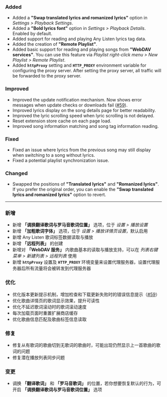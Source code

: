 ### Added

- Added a **"Swap translated lyrics and romanized lyrics"** option in _Settings > Playback Settings_.
- Added a **"Bold lyrics font"** option in _Settings > Playback Details_. Enabled by default.
- Added support for reading and playing Any Listen lyrics tag data.
- Added the creation of **"Remote Playlist"**.
- Added basic support for reading and playing songs from **"WebDAV services"**. You can use this feature via _Playlist right-click menu > New Playlist > Remote Playlist_.
- Added **`httpProxy`** setting and **`HTTP_PROXY`** environment variable for configuring the proxy server. After setting the proxy server, all traffic will be forwarded to the proxy server.

### Improved

- Improved the update notification mechanism. Now shows error messages when update checks or downloads fail ([#59](https://github.com/any-listen/any-listen/issues/59)).
- Improved lyrics display on the song details page for better readability.
- Improved the lyric scrolling speed when lyric scrolling is not delayed.
- Reset extension store cache on each page load.
- Improved song information matching and song tag information reading.

### Fixed

- Fixed an issue where lyrics from the previous song may still display when switching to a song without lyrics.
- Fixed a potential playlist synchronization issue.

### Changed

- Swapped the positions of **"Translated lyrics"** and **"Romanized lyrics"**. If you prefer the original order, you can enable the **"Swap translated lyrics and romanized lyrics"** option to revert.

---

### 新增

- 新增 **「调换翻译歌词与罗马音歌词位置」** 选项，位于 _设置 > 播放设置_
- 新增 **「加粗歌词字体」** 选项，位于 _设置 > 播放详情页设置_，默认启用
- 新增 Any Listen 歌词标签数据读取与播放
- 新增 **「远程列表」** 的创建
- 新增对 **「WebDAV 服务」** 内歌曲基本的读取与播放支持，可以在 _列表右键菜单 > 新建列表 > 远程列表_ 使用
- 新增 **`httpProxy`** 设置及 **`HTTP_PROXY`** 环境变量来设置代理服务器，设置代理服务器后所有流量将会被转发到代理服务器

### 优化

- 优化版本更新提示机制，增加检查和下载更新失败时的错误信息提示（[#59](https://github.com/any-listen/any-listen/issues/59)）
- 优化歌曲详情页的歌词显示效果，提升可读性
- 优化不延迟歌词滚动时的歌词滚动速度
- 每次加载页面时重置扩展商店缓存
- 优化歌曲信息匹配及歌曲标签信息读取

### 修复

- 修复从有歌词的歌曲切到无歌词的歌曲时，可能出现仍然显示上一首歌曲的歌词的问题
- 修复潜在播放列表同步问题

### 变更

- 调换 **「翻译歌词」** 和 **「罗马音歌词」** 的位置，若你想要恢复默认的行为，可开启 **「调换翻译歌词与罗马音歌词位置」** 选项
